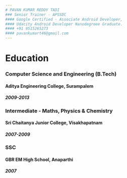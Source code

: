 ```yaml
---
# PAVAN KUMAR REDDY TADI
### Senior Trainer - APSSDC
#### Google Certified - Associate Android Developer,
#### Udacity Android Developer Nanodegreee Graduate.
#### +91 9515265273
#### pavankumart46@gmail.com
---
```


# Education
### Computer Science and Engineering (B.Tech)
#### Aditya Engineering College, Surampalem
##### 2009-2013

### Intermediate - Maths, Physics & Chemistry 
#### Sri Chaitanya Junior College, Visakhapatnam
##### 2007-2009

### SSC 
#### GBR EM High School, Anaparthi
##### 2007

